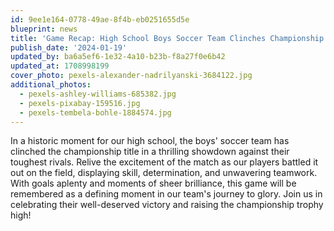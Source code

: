 ```yaml
---
id: 9ee1e164-0778-49ae-8f4b-eb0251655d5e
blueprint: news
title: 'Game Recap: High School Boys Soccer Team Clinches Championship Title'
publish_date: '2024-01-19'
updated_by: ba6a5ef6-1e32-4a10-b23b-f8a27f0e6b42
updated_at: 1708998199
cover_photo: pexels-alexander-nadrilyanski-3684122.jpg
additional_photos:
  - pexels-ashley-williams-685382.jpg
  - pexels-pixabay-159516.jpg
  - pexels-tembela-bohle-1884574.jpg
---
```

In a historic moment for our high school, the boys' soccer team has clinched the championship title in a thrilling showdown against their toughest rivals. Relive the excitement of the match as our players battled it out on the field, displaying skill, determination, and unwavering teamwork. With goals aplenty and moments of sheer brilliance, this game will be remembered as a defining moment in our team's journey to glory. Join us in celebrating their well-deserved victory and raising the championship trophy high!